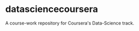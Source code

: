 datasciencecoursera
===================

A course-work repository for Coursera's Data-Science track. 
